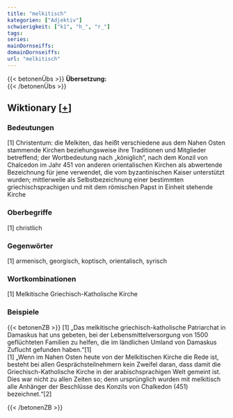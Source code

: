 ```yaml
---
title: "melkitisch"
kategorien: ["Adjektiv"]
schwierigkeit: ["k1", "h_", "r_"]
tags:
series:
mainDornseiffs:
domainDornseiffs:
url: "melkitisch"
---
```


{{< betonenÜbs >}}
**Übersetzung:**  
{{< /betonenÜbs >}}

## Wiktionary [[+](https://de.wiktionary.org/wiki/melkitisch)]

### Bedeutungen
[1] Christentum: die Melkiten, das heißt verschiedene aus dem Nahen Osten stammende Kirchen beziehungsweise ihre Traditionen und Mitglieder betreffend; der Wortbedeutung nach „königlich“, nach dem Konzil von Chalcedon im Jahr 451 von anderen orientalischen Kirchen als abwertende Bezeichnung für jene verwendet, die vom byzantinischen Kaiser unterstützt wurden; mittlerweile als Selbstbezeichnung einer bestimmten griechischsprachigen und mit dem römischen Papst in Einheit stehende Kirche  

### Oberbegriffe
[1] christlich  

### Gegenwörter
[1] armenisch, georgisch, koptisch, orientalisch, syrisch  

### Wortkombinationen
[1] Melkitische Griechisch-Katholische Kirche  

### Beispiele
{{< betonenZB >}}
[1] „Das melkitische griechisch-katholische Patriarchat in Damaskus hat uns gebeten, bei der Lebensmittelversorgung von 1500 geflüchteten Familien zu helfen, die im ländlichen Umland von Damaskus Zuflucht gefunden haben.“[1]  
[1] „Wenn im Nahen Osten heute von der Melkitischen Kirche die Rede ist, besteht bei allen Gesprächsteilnehmern kein Zweifel daran, dass damit die Griechisch-Katholische Kirche in der arabischsprachigen Welt gemeint ist. Dies war nicht zu allen Zeiten so; denn ursprünglich wurden mit melkitisch alle Anhänger der Beschlüsse des Konzils von Chalkedon (451) bezeichnet.“[2]  

{{< /betonenZB >}}

